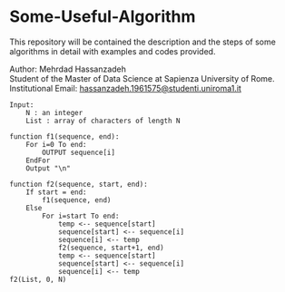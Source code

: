 # Some-Useful-Algorithm
This repository will be contained the description and the steps of some algorithms in detail with examples and codes provided.

Author: Mehrdad Hassanzadeh<br/>
Student of the Master of Data Science at Sapienza University of Rome.<br/>
Institutional Email: hassanzadeh.1961575@studenti.uniroma1.it<br/>

```
Input: 
    N : an integer 
    List : array of characters of length N
    
function f1(sequence, end): 
    For i=0 To end:
        OUTPUT sequence[i]
    EndFor
    Output "\n"
    
function f2(sequence, start, end): 
    If start = end: 
        f1(sequence, end)
    Else
        For i=start To end: 
            temp <-- sequence[start]
            sequence[start] <-- sequence[i]
            sequence[i] <-- temp
            f2(sequence, start+1, end)
            temp <-- sequence[start]
            sequence[start] <-- sequence[i]
            sequence[i] <-- temp
f2(List, 0, N)            
```
